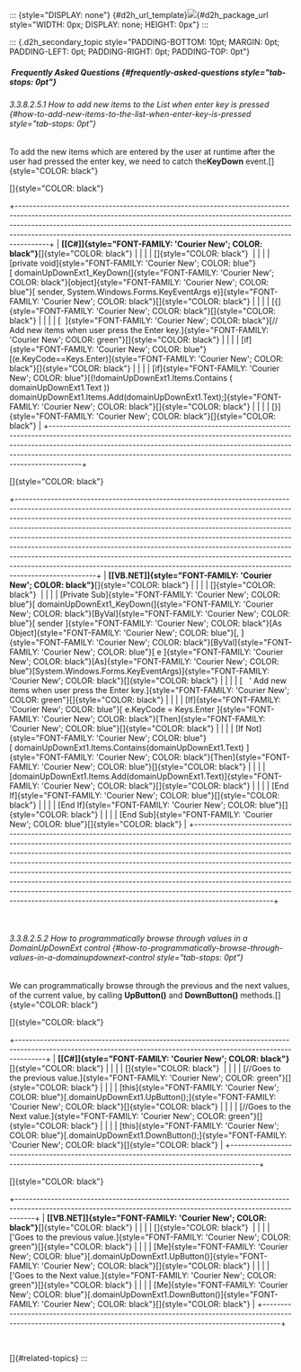 ::: {style="DISPLAY: none"}
[](ms-xhelp:///?Id=d2h_url_template){#d2h_url_template}![](!package_url!){#d2h_package_url style="WIDTH: 0px; DISPLAY: none; HEIGHT: 0px"}
:::

::: {.d2h_secondary_topic style="PADDING-BOTTOM: 10pt; MARGIN: 0pt; PADDING-LEFT: 0pt; PADDING-RIGHT: 0pt; PADDING-TOP: 0pt"}
#####  Frequently Asked Questions {#frequently-asked-questions style="tab-stops: 0pt"}

###### 3.3.8.2.5.1 How to add new items to the List when enter key is pressed {#how-to-add-new-items-to-the-list-when-enter-key-is-pressed style="tab-stops: 0pt"}

To add the new items which are entered by the user at runtime after the user had pressed the enter key, we need to catch the**KeyDown** event.[]{style="COLOR: black"}

[]{style="COLOR: black"} 

+---------------------------------------------------------------------------------------------------------------------------------------------------------------------------------------------------------------------------------------------------------------------------------------------------------------------------------+
| **[\[C#\]]{style="FONT-FAMILY: 'Courier New'; COLOR: black"}**[]{style="COLOR: black"}                                                                                                                                                                                                                                          |
|                                                                                                                                                                                                                                                                                                                                 |
| []{style="COLOR: black"}                                                                                                                                                                                                                                                                                                        |
|                                                                                                                                                                                                                                                                                                                                 |
| [private void]{style="FONT-FAMILY: 'Courier New'; COLOR: blue"}[ domainUpDownExt1_KeyDown(]{style="FONT-FAMILY: 'Courier New'; COLOR: black"}[object]{style="FONT-FAMILY: 'Courier New'; COLOR: blue"}[ sender, System.Windows.Forms.KeyEventArgs e)]{style="FONT-FAMILY: 'Courier New'; COLOR: black"}[]{style="COLOR: black"} |
|                                                                                                                                                                                                                                                                                                                                 |
| [{]{style="FONT-FAMILY: 'Courier New'; COLOR: black"}[]{style="COLOR: black"}                                                                                                                                                                                                                                                   |
|                                                                                                                                                                                                                                                                                                                                 |
| [  ]{style="FONT-FAMILY: 'Courier New'; COLOR: black"}[// Add new items when user press the Enter key.]{style="FONT-FAMILY: 'Courier New'; COLOR: green"}[]{style="COLOR: black"}                                                                                                                                               |
|                                                                                                                                                                                                                                                                                                                                 |
| [if]{style="FONT-FAMILY: 'Courier New'; COLOR: blue"}[(e.KeyCode==Keys.Enter)]{style="FONT-FAMILY: 'Courier New'; COLOR: black"}[]{style="COLOR: black"}                                                                                                                                                                        |
|                                                                                                                                                                                                                                                                                                                                 |
| [if]{style="FONT-FAMILY: 'Courier New'; COLOR: blue"}[(!domainUpDownExt1.Items.Contains ( domainUpDownExt1.Text ))  domainUpDownExt1.Items.Add(domainUpDownExt1.Text);]{style="FONT-FAMILY: 'Courier New'; COLOR: black"}[]{style="COLOR: black"}                                                                               |
|                                                                                                                                                                                                                                                                                                                                 |
| [}]{style="FONT-FAMILY: 'Courier New'; COLOR: black"}[]{style="COLOR: black"}                                                                                                                                                                                                                                                   |
+---------------------------------------------------------------------------------------------------------------------------------------------------------------------------------------------------------------------------------------------------------------------------------------------------------------------------------+

[]{style="COLOR: black"} 

+----------------------------------------------------------------------------------------------------------------------------------------------------------------------------------------------------------------------------------------------------------------------------------------------------------------------------------------------------------------------------------------------------------------------------------------------------------------------------------------------------------------------------------------------------------------------------------------------------------------------------------------------------------------------+
| **[\[VB.NET\]]{style="FONT-FAMILY: 'Courier New'; COLOR: black"}**[]{style="COLOR: black"}                                                                                                                                                                                                                                                                                                                                                                                                                                                                                                                                                                           |
|                                                                                                                                                                                                                                                                                                                                                                                                                                                                                                                                                                                                                                                                      |
| []{style="COLOR: black"}                                                                                                                                                                                                                                                                                                                                                                                                                                                                                                                                                                                                                                             |
|                                                                                                                                                                                                                                                                                                                                                                                                                                                                                                                                                                                                                                                                      |
| [Private Sub]{style="FONT-FAMILY: 'Courier New'; COLOR: blue"}[ domainUpDownExt1_KeyDown(]{style="FONT-FAMILY: 'Courier New'; COLOR: black"}[ByVal]{style="FONT-FAMILY: 'Courier New'; COLOR: blue"}[ sender ]{style="FONT-FAMILY: 'Courier New'; COLOR: black"}[As Object]{style="FONT-FAMILY: 'Courier New'; COLOR: blue"}[, ]{style="FONT-FAMILY: 'Courier New'; COLOR: black"}[ByVal]{style="FONT-FAMILY: 'Courier New'; COLOR: blue"}[ e ]{style="FONT-FAMILY: 'Courier New'; COLOR: black"}[As]{style="FONT-FAMILY: 'Courier New'; COLOR: blue"}[System.Windows.Forms.KeyEventArgs)]{style="FONT-FAMILY: 'Courier New'; COLOR: black"}[]{style="COLOR: black"} |
|                                                                                                                                                                                                                                                                                                                                                                                                                                                                                                                                                                                                                                                                      |
| [   \' Add new items when user press the Enter key.]{style="FONT-FAMILY: 'Courier New'; COLOR: green"}[]{style="COLOR: black"}                                                                                                                                                                                                                                                                                                                                                                                                                                                                                                                                       |
|                                                                                                                                                                                                                                                                                                                                                                                                                                                                                                                                                                                                                                                                      |
| [If]{style="FONT-FAMILY: 'Courier New'; COLOR: blue"}[ e.KeyCode = Keys.Enter ]{style="FONT-FAMILY: 'Courier New'; COLOR: black"}[Then]{style="FONT-FAMILY: 'Courier New'; COLOR: blue"}[]{style="COLOR: black"}                                                                                                                                                                                                                                                                                                                                                                                                                                                     |
|                                                                                                                                                                                                                                                                                                                                                                                                                                                                                                                                                                                                                                                                      |
| [If Not]{style="FONT-FAMILY: 'Courier New'; COLOR: blue"}[ domainUpDownExt1.Items.Contains(domainUpDownExt1.Text) ]{style="FONT-FAMILY: 'Courier New'; COLOR: black"}[Then]{style="FONT-FAMILY: 'Courier New'; COLOR: blue"}[]{style="COLOR: black"}                                                                                                                                                                                                                                                                                                                                                                                                                 |
|                                                                                                                                                                                                                                                                                                                                                                                                                                                                                                                                                                                                                                                                      |
| [domainUpDownExt1.Items.Add(domainUpDownExt1.Text)]{style="FONT-FAMILY: 'Courier New'; COLOR: black"}[]{style="COLOR: black"}                                                                                                                                                                                                                                                                                                                                                                                                                                                                                                                                        |
|                                                                                                                                                                                                                                                                                                                                                                                                                                                                                                                                                                                                                                                                      |
| [End If]{style="FONT-FAMILY: 'Courier New'; COLOR: blue"}[]{style="COLOR: black"}                                                                                                                                                                                                                                                                                                                                                                                                                                                                                                                                                                                    |
|                                                                                                                                                                                                                                                                                                                                                                                                                                                                                                                                                                                                                                                                      |
| [End If]{style="FONT-FAMILY: 'Courier New'; COLOR: blue"}[]{style="COLOR: black"}                                                                                                                                                                                                                                                                                                                                                                                                                                                                                                                                                                                    |
|                                                                                                                                                                                                                                                                                                                                                                                                                                                                                                                                                                                                                                                                      |
| [End Sub]{style="FONT-FAMILY: 'Courier New'; COLOR: blue"}[]{style="COLOR: black"}                                                                                                                                                                                                                                                                                                                                                                                                                                                                                                                                                                                   |
+----------------------------------------------------------------------------------------------------------------------------------------------------------------------------------------------------------------------------------------------------------------------------------------------------------------------------------------------------------------------------------------------------------------------------------------------------------------------------------------------------------------------------------------------------------------------------------------------------------------------------------------------------------------------+

 

###### 3.3.8.2.5.2 How to programmatically browse through values in a DomainUpDownExt control {#how-to-programmatically-browse-through-values-in-a-domainupdownext-control style="tab-stops: 0pt"}

We can programmatically browse through the previous and the next values, of the current value, by calling **UpButton()** and **DownButton()** methods.[]{style="COLOR: black"}

[]{style="COLOR: black"} 

+--------------------------------------------------------------------------------------------------------------------------------------------------------------------+
| **[\[C#\]]{style="FONT-FAMILY: 'Courier New'; COLOR: black"}**[]{style="COLOR: black"}                                                                             |
|                                                                                                                                                                    |
| []{style="COLOR: black"}                                                                                                                                           |
|                                                                                                                                                                    |
| [//Goes to the previous value.]{style="FONT-FAMILY: 'Courier New'; COLOR: green"}[]{style="COLOR: black"}                                                          |
|                                                                                                                                                                    |
| [this]{style="FONT-FAMILY: 'Courier New'; COLOR: blue"}[.domainUpDownExt1.UpButton();]{style="FONT-FAMILY: 'Courier New'; COLOR: black"}[]{style="COLOR: black"}   |
|                                                                                                                                                                    |
| [//Goes to the Next value.]{style="FONT-FAMILY: 'Courier New'; COLOR: green"}[]{style="COLOR: black"}                                                              |
|                                                                                                                                                                    |
| [this]{style="FONT-FAMILY: 'Courier New'; COLOR: blue"}[.domainUpDownExt1.DownButton();]{style="FONT-FAMILY: 'Courier New'; COLOR: black"}[]{style="COLOR: black"} |
+--------------------------------------------------------------------------------------------------------------------------------------------------------------------+

[]{style="COLOR: black"} 

+-----------------------------------------------------------------------------------------------------------------------------------------------------------------+
| **[\[VB.NET\]]{style="FONT-FAMILY: 'Courier New'; COLOR: black"}**[]{style="COLOR: black"}                                                                      |
|                                                                                                                                                                 |
| []{style="COLOR: black"}                                                                                                                                        |
|                                                                                                                                                                 |
| [\'Goes to the previous value.]{style="FONT-FAMILY: 'Courier New'; COLOR: green"}[]{style="COLOR: black"}                                                       |
|                                                                                                                                                                 |
| [Me]{style="FONT-FAMILY: 'Courier New'; COLOR: blue"}[.domainUpDownExt1.UpButton()]{style="FONT-FAMILY: 'Courier New'; COLOR: black"}[]{style="COLOR: black"}   |
|                                                                                                                                                                 |
| [\'Goes to the Next value.]{style="FONT-FAMILY: 'Courier New'; COLOR: green"}[]{style="COLOR: black"}                                                           |
|                                                                                                                                                                 |
| [Me]{style="FONT-FAMILY: 'Courier New'; COLOR: blue"}[.domainUpDownExt1.DownButton()]{style="FONT-FAMILY: 'Courier New'; COLOR: black"}[]{style="COLOR: black"} |
+-----------------------------------------------------------------------------------------------------------------------------------------------------------------+

 

[]{#related-topics}
:::
